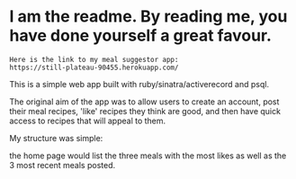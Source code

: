 I am the readme. By reading me, you have done yourself a great favour.
===============================================================
```
Here is the link to my meal suggestor app:
https://still-plateau-90455.herokuapp.com/
```

This is a simple web app built with ruby/sinatra/activerecord and psql.

The original aim of the app was to allow users to create an account, post their meal recipes, 'like' recipes they think are good, and then have quick access to recipes that will appeal to them.

My structure was simple:

the home page would list the three meals with the most likes as well as the 3 most recent meals posted.